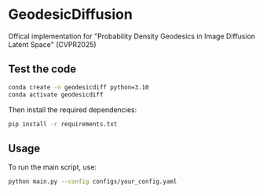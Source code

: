 # GeodesicDiffusion
Offical implementation for "Probability Density Geodesics in Image Diffusion Latent Space" (CVPR2025)

## Test the code

```bash
conda create -n geodesicdiff python=3.10
conda activate geodesicdiff
```

Then install the required dependencies:

```bash
pip install -r requirements.txt
```

## Usage

To run the main script, use:

```bash
python main.py --config configs/your_config.yaml
```
```